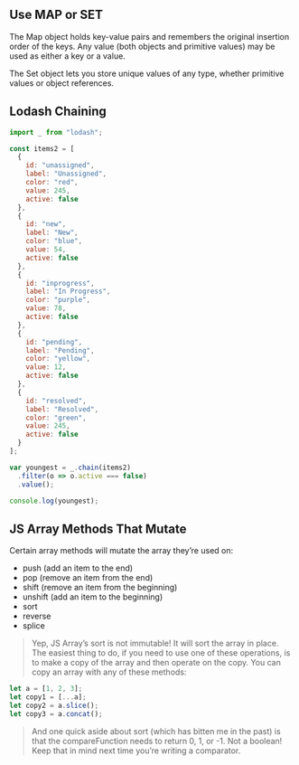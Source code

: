 ## Use MAP or SET

The Map object holds key-value pairs and remembers the original insertion order of the keys. Any value (both objects and primitive values) may be used as either a key or a value.

The Set object lets you store unique values of any type, whether primitive values or object references.

## Lodash Chaining

```js
import _ from "lodash";

const items2 = [
  {
    id: "unassigned",
    label: "Unassigned",
    color: "red",
    value: 245,
    active: false
  },
  {
    id: "new",
    label: "New",
    color: "blue",
    value: 54,
    active: false
  },
  {
    id: "inprogress",
    label: "In Progress",
    color: "purple",
    value: 78,
    active: false
  },
  {
    id: "pending",
    label: "Pending",
    color: "yellow",
    value: 12,
    active: false
  },
  {
    id: "resolved",
    label: "Resolved",
    color: "green",
    value: 245,
    active: false
  }
];

var youngest = _.chain(items2)
  .filter(o => o.active === false)
  .value();

console.log(youngest);
```

## JS Array Methods That Mutate

Certain array methods will mutate the array they’re used on:

- push (add an item to the end)
- pop (remove an item from the end)
- shift (remove an item from the beginning)
- unshift (add an item to the beginning)
- sort
- reverse
- splice

> Yep, JS Array’s sort is not immutable! It will sort the array in place. The easiest thing to do, if you need to use one of these operations, is to make a copy of the array and then operate on the copy. You can copy an array with any of these methods:

```js
let a = [1, 2, 3];
let copy1 = [...a];
let copy2 = a.slice();
let copy3 = a.concat();
```

> And one quick aside about sort (which has bitten me in the past) is that the compareFunction needs to return 0, 1, or -1. Not a boolean! Keep that in mind next time you’re writing a comparator.
